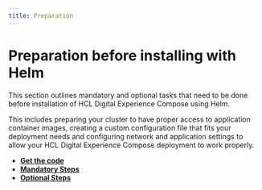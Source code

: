 ```yaml
---
title: Preparation
---
```


# Preparation before installing with Helm

This section outlines mandatory and optional tasks that need to be done before installation of HCL Digital Experience Compose using Helm.

This includes preparing your cluster to have proper access to application container images, creating a custom configuration file that fits your deployment needs and configuring network and application settings to allow your HCL Digital Experience Compose deployment to work properly.

<!-- - **[Get the code](./get_the_code/configure_harbor_helm_repo.md)** -->
- **[Get the code](./get_the_code/prepare_load_images.md)**
- **[Mandatory Steps](./mandatory_tasks/prepare_namespace.md)**
- **[Optional Steps](./optional_tasks/optional_internal_networking.md)**

<!--
!!!important "Read this first"
    * [Kubernetes deployment](../../../../../get_started/plan_deployment/container_deployment/index.md) for an understanding of the capabilities, deployment structures, configuration and scaling options available for HCL DX 9.5 CF196 and later deployments.
    * [Containerization requirements and limitations](../../../../../get_started/plan_deployment/container_deployment/limitations_requirements.md) for an understanding of the requirements, including capacity planning, and current limitations for an HCL Digital Experience 9.5 and later deployment using Helm.
-->
